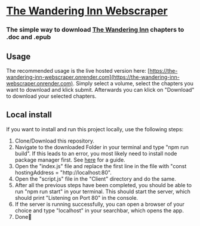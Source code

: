 # [The Wandering Inn Webscraper](https://the-wandering-inn-webscraper.onrender.com)

### The simple way to download [The Wandering Inn](https://wanderinginn.com) chapters to .doc and .epub

## Usage
The recommended usage is the live hosted version here: [https://the-wandering-inn-webscraper.onrender.com](https://the-wandering-inn-webscraper.onrender.com).
Simply select a volume, select the chapters you want to download and klick submit. Afterwards you can klick on "Download" to download your selected chapters.

## Local install
If you want to install and run this project locally, use the following steps:

1. Clone/Download this repository.
2. Navigate to the downloaded Folder in your terminal and type "npm run build". If this leads to an error, you most likely need to install node package manager first. See [here](https://docs.npmjs.com/downloading-and-installing-node-js-and-npm) for a guide.
3. Open the "index.js" file and replace the first line in the file with "const hostingAddress = "http://localhost:80".
4. Open the "script.js" file in the "Client" directory and do the same.
5. After all the previous steps have been completed, you should be able to run "npm run start" in your terminal. This should start the server, which should print "Listening on Port 80" in the console.
6. If the server is running successfully, you can open a browser of your choice and type "localhost" in your searchbar, which opens the app.
7. Done🎉
